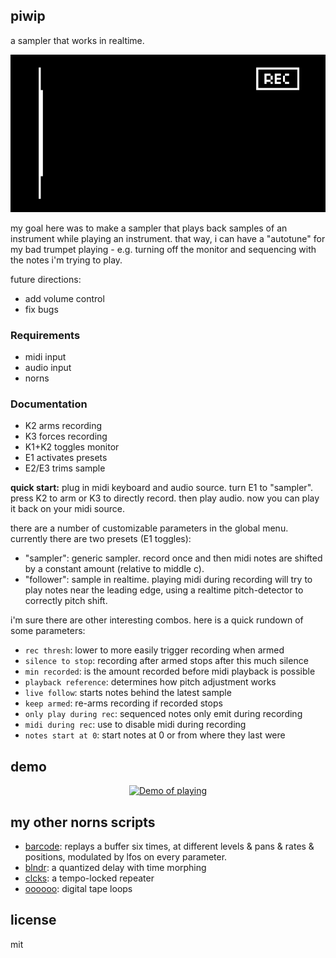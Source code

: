 ## piwip

a sampler that works in realtime.

![screenshot](piwip.gif)

my goal here was to make a sampler that plays back samples of an instrument while playing an instrument. that way, i can have a "autotune" for my bad trumpet playing - e.g. turning off the monitor and sequencing with the notes i'm trying to play. 

future directions:

- add volume control
- fix bugs

### Requirements

- midi input
- audio input
- norns

### Documentation

- K2 arms recording
- K3 forces recording
- K1+K2 toggles monitor
- E1 activates presets
- E2/E3 trims sample


**quick start:** plug in midi keyboard and audio source. turn E1 to "sampler". press K2 to arm or K3 to directly record. then play audio. now you can play it back on your midi source.

there are a number of customizable parameters in the global menu. currently there are two presets (E1 toggles):

- "sampler": generic sampler. record once and then midi notes are shifted by a constant amount (relative to middle c).
- "follower": sample in realtime. playing midi during recording will try to play notes near the leading edge, using a realtime pitch-detector to correctly pitch shift.

i'm sure there are other interesting combos. here is a quick rundown of some parameters:

- `rec thresh`: lower to more easily trigger recording when armed
- `silence to stop`: recording after armed stops after this much silence
- `min recorded`: is the amount recorded before midi playback is possible
- `playback reference`: determines how pitch adjustment works
- `live follow`: starts notes behind the latest sample
- `keep armed`: re-arms recording if recorded stops
- `only play during rec`: sequenced notes only emit during recording
- `midi during rec`: use to disable midi during recording
- `notes start at 0`: start notes at 0 or from where they last were


## demo 

<p align="center"><a href="https://www.instagram.com/p/CFla2iJh9zC/"><img src="https://user-images.githubusercontent.com/6550035/94328978-fed24c80-ff6b-11ea-8a8f-3b2c6f5c9e91.png" alt="Demo of playing" width=80%></a></p>

## my other norns scripts

- [barcode](https://github.com/schollz/barcode): replays a buffer six times, at different levels & pans & rates & positions, modulated by lfos on every parameter.
- [blndr](https://github.com/schollz/blndr): a quantized delay with time morphing
- [clcks](https://github.com/schollz/clcks): a tempo-locked repeater
- [oooooo](https://github.com/schollz/oooooo): digital tape loops

## license 

mit 


